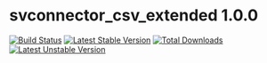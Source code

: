 # svconnector_csv_extended 1.0.0

[![Build Status](https://travis-ci.org/portrino/svconnector_csv_extended.svg?branch=master)](https://travis-ci.org/portrino/svconnector_csv_extended)
[![Latest Stable Version](https://poser.pugx.org/portrino/svconnector_csv_extended/v/stable)](https://packagist.org/packages/portrino/svconnector_csv_extended)
[![Total Downloads](https://poser.pugx.org/portrino/svconnector_csv_extended/downloads)](https://packagist.org/packages/portrino/svconnector_csv_extended)
[![Latest Unstable Version](https://poser.pugx.org/portrino/svconnector_csv_extended/v/unstable)](https://packagist.org/packages/portrino/svconnector_csv_extended)
